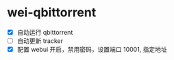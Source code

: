 # wei-qbittorrent

- [x] 自动运行 qbittorrent
- [ ] 自动更新 tracker
- [x] 配置 webui 开启，禁用密码，设置端口 10001, 指定地址